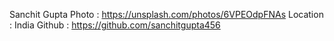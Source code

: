 Sanchit Gupta Photo : https://unsplash.com/photos/6VPEOdpFNAs
Location : India Github : https://github.com/sanchitgupta456

